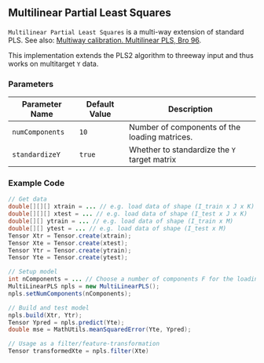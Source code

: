## Multilinear Partial Least Squares
`Multilinear Partial Least Squares` is a multi-way extension of standard PLS.
See also: [Multiway calibration. Multilinear PLS, Bro 96](http://onlinelibrary.wiley.com/doi/10.1002/(SICI)1099-128X(199601)10:1%3C47::AID-CEM400%3E3.0.CO;2-C/full).

This implementation extends the PLS2 algorithm to threeway input and thus works on multitarget `Y` data.

### Parameters

| Parameter Name | Default Value | Description |
| -------------- | ------------- | ----------- |
| `numComponents` | `10` | Number of components of the loading matrices. |
| `standardizeY` | `true` | Whether to standardize the `Y` target matrix |

### Example Code 

```java
// Get data
double[][][] xtrain = ... // e.g. load data of shape (I_train x J x K)
double[][][] xtest = ... // e.g. load data of shape (I_test x J x K)
double[][] ytrain = ... // e.g. load data of shape (I_train x M)
double[][] ytest = ... // e.g. load data of shape (I_test x M)
Tensor Xtr = Tensor.create(xtrain);
Tensor Xte = Tensor.create(xtest);
Tensor Ytr = Tensor.create(ytrain);
Tensor Yte = Tensor.create(ytest);

// Setup model
int nComponents = ... // Choose a number of components F for the loading matrices
MultiLinearPLS npls = new MultiLinearPLS();
npls.setNumComponents(nComponents);

// Build and test model
npls.build(Xtr, Ytr);
Tensor Ypred = npls.predict(Yte);
double mse = MathUtils.meanSquaredError(Yte, Ypred);

// Usage as a filter/feature-transformation
Tensor transformedXte = npls.filter(Xte)
```